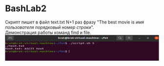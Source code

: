 # BashLab2
Скрипт пишет в файл text.txt N+1 раз фразу "The best movie is *имя пользователя* *порядковый номер строки*". </br>
Демонстрация работы команд find и file.
<img src="bash_lab_2.png"></img>
